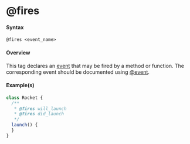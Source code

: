 # @fires

#### Syntax

`@fires <event_name>`

#### Overview

This tag declares an [event](./event.html) that may be fired by a method or function. The corresponding event should be documented using [@event](./event.html).

#### Example(s)

```js
class Rocket {
  /**
   * @fires will_launch
   * @fires did_launch
   */
  launch() {
  }
}
```

